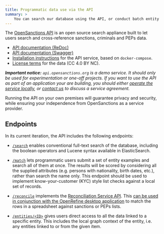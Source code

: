```yaml
---
title: Programmatic data use via the API
summary: >
    You can search our database using the API, or conduct batch entity matching to see if any people or companies are listed on a sanctions or PEPs list.
---
```


The [OpenSanctions API](https://api.opensanctions.org/) is an open source search appliance built to let users search and cross-reference sanctions, criminals and PEPs data.

* [API documentation (ReDoc)](https://api.opensanctions.org/)
* [API documentation (Swagger)](https://api.opensanctions.org/docs)
* [Installation instructions](https://github.com/pudo/opensanctions/blob/main/api/README.md) for the API service, based on `docker-compose`.
* [License terms](/licensing/) for the data (CC 4.0 BY NC).

***Important notice:** `api.opensanctions.org` is a demo service. It should only be used for experimentation or one-off projects. If you want to use the API as part of an application your are building, you should either [operate the service locally](https://github.com/pudo/opensanctions/blob/main/api/README.md), or [contact us](/contact/) to discuss a service agreement.*

Running the API on your own premises will guarantee privacy and security, while ensuring your independence from OpenSanctions as a service provider.


## Endpoints

In its current iteration, the API includes the following endpoints:

* [``/search``](https://api.opensanctions.org/#operation/search_search__dataset__get) enables conventional full-text search of the database, including the boolean operators and Lucene syntax available in ElasticSearch.

* [``/match``](https://api.opensanctions.org/#operation/match_match__dataset__post) lets programmatic users submit a set of entity examples and search all of them at once. The results will be scored by considering all the supplied attributes (e.g. persons with nationality, birth dates, etc.), rather than search the name only. This endpoint should be used to implement know-your-customer (KYC) style list checks against a local set of records.

* [``/reconcile``](https://api.opensanctions.org/#tag/Reconciliation) implements the [Reconciliation Service API](https://reconciliation-api.github.io/specs/latest/). This [can be used in conjunction with the OpenRefine desktop application](https://docs.openrefine.org/manual/reconciling) to match the rows in a spreadsheet against sanctions or PEPs lists.

* [``/entities/<ID>``](https://api.opensanctions.org/#operation/fetch_entity_entities__entity_id__get) gives users direct access to all the data linked to a specific entity. This includes the local graph context of the entity, i.e. any entities linked to or from the given item.
